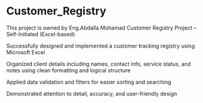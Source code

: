 # Customer_Registry
This project is owned by Eng.Abdalla Mohamad
Customer Registry Project – Self-Initiated (Excel-based)

Successfully designed and implemented a customer tracking registry using Microsoft Excel

Organized client details including names, contact info, service status, and notes using clean formatting and logical structure

Applied data validation and filters for easier sorting and searching

Demonstrated attention to detail, accuracy, and user-friendly design
